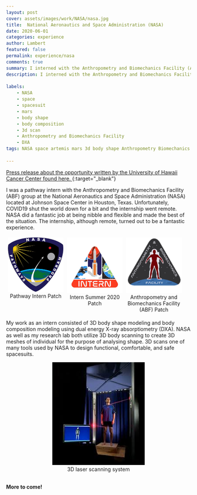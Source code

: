 ```yaml
---
layout: post
cover: assets/images/work/NASA/nasa.jpg
title:  National Aeronautics and Space Administration (NASA)
date: 2020-06-01
categories: experience
author: Lambert
featured: false
permalink: experience/nasa
comments: true
summary: I interned with the Anthropometry and Biomechanics Facility (ABF) group at the National Aeronautics and Space Administration (NASA) located at Johnson Space Center in Houston, Texas.
description: I interned with the Anthropometry and Biomechanics Facility (ABF) group at the National Aeronautics and Space Administration (NASA) located at Johnson Space Center in Houston, Texas.
  
labels:
    - NASA
    - space
    - spacesuit
    - mars
    - body shape
    - body composition
    - 3d scan
    - Anthropometry and Biomechanics Facility
    - DXA
tags: NASA space artemis mars 3d body shape Anthropometry Biomechanics DXA composition

---
```

[Press release about the opportunity written by the University of Hawaii Cancer Center found here. ](https://www.uhcancercenter.org/about-us/newsroom/585-nasa-offers-internship-to-uh-cancer-center-graduate-research-assistant){:target="_blank"}

I was a pathway intern with the Anthropometry and Biomechanics Facility (ABF) group at the National Aeronautics and Space
 Administration (NASA) located at Johnson Space Center in Houston, Texas.  Unfortunately, COVID19 shut the world down for 
 a bit and the internship went remote.  NASA did a fantastic job at being nibble and flexible and made the best of the situation.
 The internship, although remote, turned out to be a fantastic experience.

<center>
<div class="row" style="display: table">
  <div class="column" style="width: 30%; float: left; padding: 5px">
    <img src="/assets/images/work/NASA/intern patch.jpg" alt="NASA Pathway Intern Patch" style="width:100%">
    Pathway Intern Patch
  </div>
  <div class="column" style="width: 30%; float: left; padding: 5px">
    <img src="/assets/images/work/NASA/intern patch 2.jpg" alt="NASA Intern Patch Summer 2020" style="width:100%">
    Intern Summer 2020 Patch
  </div>
  <div class="column" style="width: 30%; float: left; padding: 5px">
    <img src="/assets/images/work/NASA/abf_patch.png" alt="anthropometry and biomechanics facility patch" style="width:100%">
    Anthropometry and Biomechanics Facility (ABF) Patch
  </div>
</div>
</center>

My work as an intern consisted of 3D body shape modeling and body composition modeling using dual energy X-ray absorptiometry (DXA).
NASA as well as my research lab both utilize 3D body scanning to create 3D meshes of individual for the purpose of analysing shape.
3D scans one of many tools used by NASA to design functional, comfortable, and safe spacesuits. 

 <center>
   <img class="rotate180 ui image large center floated round image"
 src="/assets/images/work/NASA/3D_scanner.jpeg" width="50%" alt="NASA 3D body scanner">
 <br>
   	3D laser scanning system
 </center>
 <br>

**More to come!**



